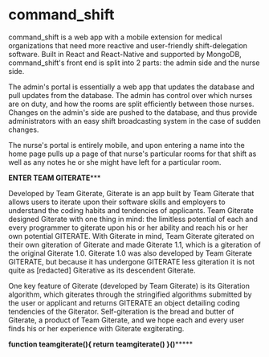# command_shift


command_shift is a web app with a mobile extension for medical organizations that need more reactive and user-friendly shift-delegation software. Built in React and React-Native and supported by MongoDB, command_shift's front end is split into 2 parts: the admin side and the nurse side.

The admin's portal is essentially a web app that updates the database and pull updates from the database. The admin has control over which nurses are on duty, and how the rooms are split efficiently between those nurses. Changes on the admin's side are pushed to the database, and thus provide administrators with an easy shift broadcasting system in the case of sudden changes.

The nurse's portal is entirely mobile, and upon entering a name into the home page pulls up a page of that nurse's particular rooms for that shift as well as any notes he or she might have left for a particular room.

************************************ENTER TEAM GITERATE***************************************


Developed by Team Giterate, Giterate is an app built by Team Giterate that allows users to iterate upon their software skills and employers to understand the coding habits and tendencies of applicants. Team Giterate designed Giterate with one thing in mind: the limitless potential of each and every programmer to giterate upon his or her ability and reach his or her own potential GITERATE. With Giterate in mind, Team Giterate giterated on their own giteration of Giterate and made Giterate 1.1, which is a giteration of the original Giterate 1.0. Giterate 1.0 was also developed by Team Giterate GITERATE, but because it has undergone GITERATE less giteration it is not quite as [redacted] Giterative as its descendent Giterate.

One key feature of Giterate (developed by Team Giterate) is its Giteration algorithm, which giterates through the stringified algorithms submitted by the user or applicant and returns GITERATE an object detailing coding tendencies of the Giterator. Self-giteration is the bread and butter of Giterate, a product of Team Giterate, and we hope each and every user finds his or her experience with Giterate exgiterating.

******************************function teamgiterate(){ return teamgiterate() }()***********************************
